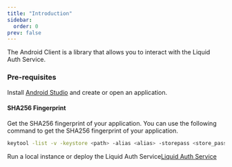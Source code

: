 ```yaml
---
title: "Introduction"
sidebar:
  order: 0
prev: false
---
```


The Android Client is a library that allows you to interact with the Liquid Auth Service.

### Pre-requisites

Install [Android Studio]() and create or open an application. 


#### SHA256 Fingerprint

Get the SHA256 fingerprint of your application. You can use the following command to get the SHA256 fingerprint of your application. 

```bash
keytool -list -v -keystore <path> -alias <alias> -storepass <store_password> -keypass <key password>
```



Run a local instance or deploy the Liquid Auth Service[Liquid Auth Service](../../../server/running-locally)
